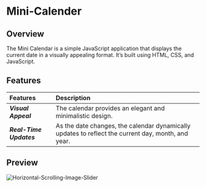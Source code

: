 # Mini-Calender

## Overview
The Mini Calendar is a simple JavaScript application that displays the current date in a visually appealing format. It’s built using HTML, CSS, and JavaScript.

## Features
| Features | Description | 
|:------------------|:----------|
| ***Visual Appeal*** | The calendar provides an elegant and minimalistic design.|
| ***Real-Time Updates*** | As the date changes, the calendar dynamically updates to reflect the current day, month, and year.|

## Preview
![Horizontal-Scrolling-Image-Slider](https://github.com/nguyetha79/Javascript-Projects/blob/main/horizontal-scrolling/images/image-slider.gif)
